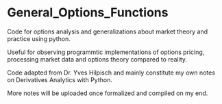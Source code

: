 # General_Options_Functions
Code for options analysis and generalizations about market theory and practice using python.

Useful for observing programmtic implementations of options pricing, processing market data and options theory compared to reality. 

Code adapted from Dr. Yves Hilpisch and mainly constitute my own notes on Derivatives Analytics with Python. 

More notes will be uploaded once formalized and compiled on my end. 
